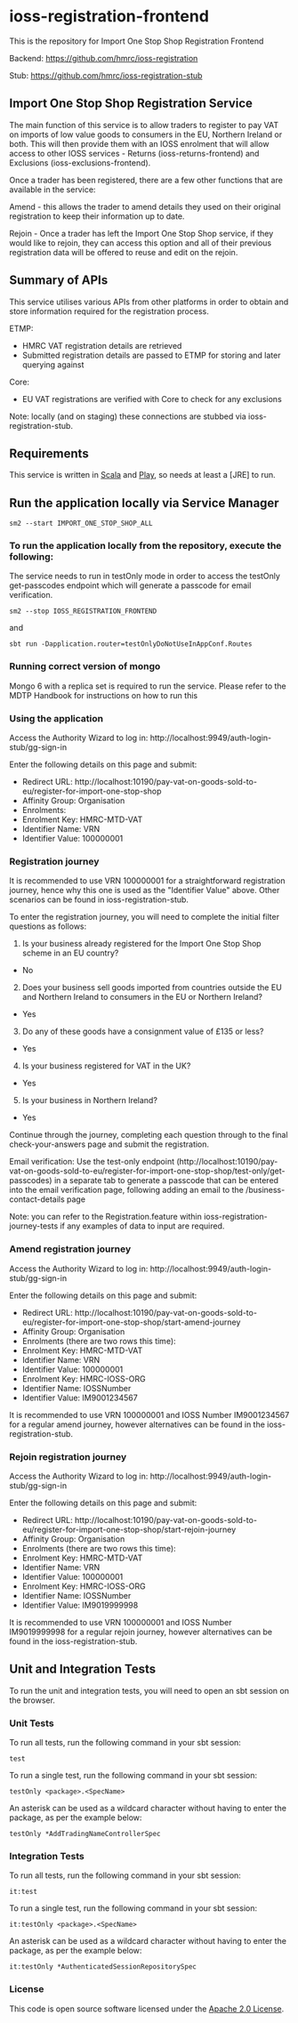 
# ioss-registration-frontend

This is the repository for Import One Stop Shop Registration Frontend

Backend: https://github.com/hmrc/ioss-registration

Stub: https://github.com/hmrc/ioss-registration-stub

Import One Stop Shop Registration Service
------------

The main function of this service is to allow traders to register to pay VAT on imports of low value goods to consumers
in the EU, Northern Ireland or both. This will then provide them with an IOSS enrolment that will allow access to other
IOSS services - Returns (ioss-returns-frontend) and Exclusions (ioss-exclusions-frontend).

Once a trader has been registered, there are a few other functions that are available in the service:

Amend - this allows the trader to amend details they used on their original registration to keep
their information up to date.

Rejoin - Once a trader has left the Import One Stop Shop service, if they would like to rejoin, they can access this
option and all of their previous registration data will be offered to reuse and edit on the rejoin.

Summary of APIs
------------

This service utilises various APIs from other platforms in order to obtain and store information required for the
registration process.

ETMP:
- HMRC VAT registration details are retrieved
- Submitted registration details are passed to ETMP for storing and later querying against

Core:
- EU VAT registrations are verified with Core to check for any exclusions

Note: locally (and on staging) these connections are stubbed via ioss-registration-stub.

Requirements
------------

This service is written in [Scala](http://www.scala-lang.org/) and [Play](http://playframework.com/), so needs at least a [JRE] to run.


## Run the application locally via Service Manager

```
sm2 --start IMPORT_ONE_STOP_SHOP_ALL
```

### To run the application locally from the repository, execute the following:

The service needs to run in testOnly mode in order to access the testOnly get-passcodes endpoint which will generate a passcode for email verification.
```
sm2 --stop IOSS_REGISTRATION_FRONTEND
```
and
```
sbt run -Dapplication.router=testOnlyDoNotUseInAppConf.Routes
```

### Running correct version of mongo
Mongo 6 with a replica set is required to run the service. Please refer to the MDTP Handbook for instructions on how to run this


### Using the application

Access the Authority Wizard to log in:
http://localhost:9949/auth-login-stub/gg-sign-in

Enter the following details on this page and submit:
- Redirect URL: http://localhost:10190/pay-vat-on-goods-sold-to-eu/register-for-import-one-stop-shop
- Affinity Group: Organisation
- Enrolments:
- Enrolment Key: HMRC-MTD-VAT
- Identifier Name: VRN
- Identifier Value: 100000001

### Registration journey

It is recommended to use VRN 100000001 for a straightforward registration journey, hence why this one is used as
the "Identifier Value" above. Other scenarios can be found in ioss-registration-stub.

To enter the registration journey, you will need to complete the initial filter questions as follows:
1. Is your business already registered for the Import One Stop Shop scheme in an EU country?
- No
2. Does your business sell goods imported from countries outside the EU and Northern Ireland to consumers in the EU 
or Northern Ireland?
- Yes
3. Do any of these goods have a consignment value of £135 or less?
- Yes
4. Is your business registered for VAT in the UK?
- Yes
5. Is your business in Northern Ireland?
- Yes

Continue through the journey, completing each question through to the final check-your-answers page and submit the
registration.

Email verification:
Use the test-only endpoint (http://localhost:10190/pay-vat-on-goods-sold-to-eu/register-for-import-one-stop-shop/test-only/get-passcodes)
in a separate tab to generate a passcode that can be entered into the email verification page, following adding
an email to the /business-contact-details page


Note: you can refer to the Registration.feature within ioss-registration-journey-tests if any examples of data
to input are required.

### Amend registration journey

Access the Authority Wizard to log in:
http://localhost:9949/auth-login-stub/gg-sign-in

Enter the following details on this page and submit:
- Redirect URL: http://localhost:10190/pay-vat-on-goods-sold-to-eu/register-for-import-one-stop-shop/start-amend-journey
- Affinity Group: Organisation
- Enrolments (there are two rows this time):
- Enrolment Key: HMRC-MTD-VAT
- Identifier Name: VRN
- Identifier Value: 100000001
- Enrolment Key: HMRC-IOSS-ORG
- Identifier Name: IOSSNumber
- Identifier Value: IM9001234567

It is recommended to use VRN 100000001 and IOSS Number IM9001234567 for a regular amend journey, however alternatives 
can be found in the ioss-registration-stub.

### Rejoin registration journey

Access the Authority Wizard to log in:
http://localhost:9949/auth-login-stub/gg-sign-in

Enter the following details on this page and submit:
- Redirect URL: http://localhost:10190/pay-vat-on-goods-sold-to-eu/register-for-import-one-stop-shop/start-rejoin-journey
- Affinity Group: Organisation
- Enrolments (there are two rows this time):
- Enrolment Key: HMRC-MTD-VAT
- Identifier Name: VRN
- Identifier Value: 100000001
- Enrolment Key: HMRC-IOSS-ORG
- Identifier Name: IOSSNumber
- Identifier Value: IM9019999998

It is recommended to use VRN 100000001 and IOSS Number IM9019999998 for a regular rejoin journey, however alternatives 
can be found in the ioss-registration-stub.

Unit and Integration Tests
------------

To run the unit and integration tests, you will need to open an sbt session on the browser.

### Unit Tests

To run all tests, run the following command in your sbt session:
```
test
```

To run a single test, run the following command in your sbt session:
```
testOnly <package>.<SpecName>
```

An asterisk can be used as a wildcard character without having to enter the package, as per the example below:
```
testOnly *AddTradingNameControllerSpec
```

### Integration Tests

To run all tests, run the following command in your sbt session:
```
it:test
```

To run a single test, run the following command in your sbt session:
```
it:testOnly <package>.<SpecName>
```

An asterisk can be used as a wildcard character without having to enter the package, as per the example below:
```
it:testOnly *AuthenticatedSessionRepositorySpec
```

### License

This code is open source software licensed under the [Apache 2.0 License]("http://www.apache.org/licenses/LICENSE-2.0.html").
